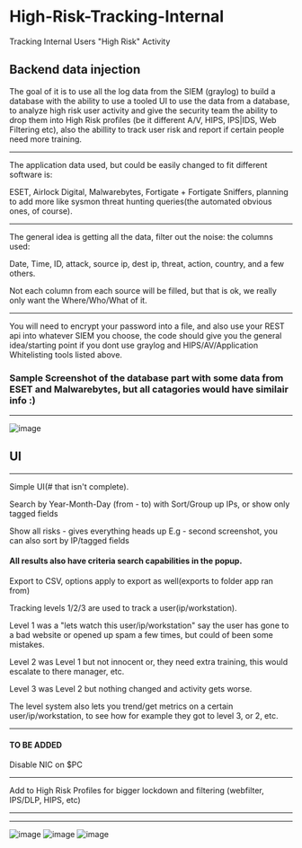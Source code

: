 # High-Risk-Tracking-Internal
Tracking Internal Users "High Risk" Activity


Backend data injection
--------------------------------------------------

The goal of it is to use all the log data from the SIEM (graylog) to build a database with the ability to use a tooled UI to use the data from a database, to analyze high risk user activity and give the security team the ability to drop them into High Risk profiles (be it different A/V, HIPS, IPS|IDS, Web Filtering etc), also the abillity to track user risk and report if certain people need more training.

--------------------------------------------------------

The application data used, but could be easily changed to fit different software is:

ESET, Airlock Digital, Malwarebytes, Fortigate + Fortigate Sniffers, planning to add more like sysmon threat hunting queries(the automated obvious ones, of course).

-----------------------------------------------------------

The general idea is getting all the data, filter out the noise: the columns used:

Date, Time, ID, attack, source ip, dest ip, threat, action, country, and a few others. 

Not each column from each source will be filled, but that is ok, we really only want the Where/Who/What of it.

-------------------------------------------------------------

You will need to encrypt your password into a file, and also use your REST api into whatever SIEM you choose, the code should give you the general idea/starting point if you dont use graylog and HIPS/AV/Application Whitelisting tools listed above.


### Sample Screenshot of the database part with some data from ESET and Malwarebytes, but all catagories would have similair info :)

--------------------------------------------------------------------
![image](https://i.imgur.com/EgVbbio.jpg)

## UI
-------------------------------------------------------------------------

Simple UI(# that isn't complete).

Search by Year-Month-Day (from - to) with Sort/Group up IPs, or show only tagged fields

Show all risks - gives everything heads up E.g - second screenshot, you can also sort by IP/tagged fields

#### All results also have criteria search capabilities in the popup.

Export to CSV, options apply to export as well(exports to folder app ran from)

Tracking levels 1/2/3 are used to track a user(ip/workstation).

Level 1 was a "lets watch this user/ip/workstation" say the user has gone to a bad website or opened up spam a few times, but could of been some mistakes.

Level 2 was Level 1 but not innocent or, they need extra training, this would escalate to there manager, etc.

Level 3 was Level 2 but nothing changed and activity gets worse.


The level system also lets you trend/get metrics on a certain user/ip/workstation, to see how for example they got to level 3, or 2, etc. 

---------------------------------------------------------------------------

#### TO BE ADDED

Disable NIC on $PC

---------------------------
Add to High Risk Profiles for bigger lockdown and filtering (webfilter, IPS/DLP, HIPS, etc)


-----------------------------------------------------------------------

----------------------------------------------------------------------------------------------------
![image](https://i.imgur.com/eyrCq8x.jpg)
![image](https://i.imgur.com/dw1gRry.jpg)
![image](https://i.imgur.com/kUr4hAd.jpg)

